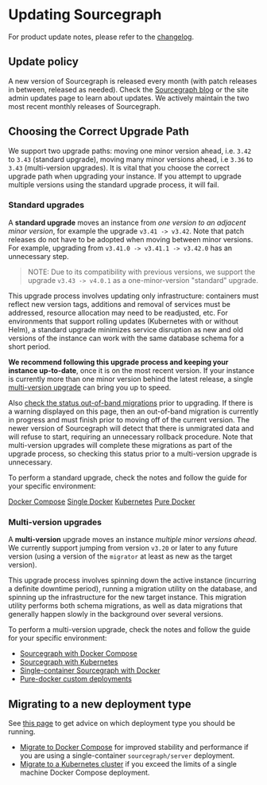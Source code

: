 # Updating Sourcegraph

For product update notes, please refer to the [changelog](../../CHANGELOG.md).

## Update policy

A new version of Sourcegraph is released every month (with patch releases in between, released as needed). Check the [Sourcegraph blog](https://about.sourcegraph.com/blog) or the site admin updates page to learn about updates. We actively maintain the two most recent monthly releases of Sourcegraph.

## Choosing the Correct Upgrade Path
We support two upgrade paths: moving one minor version ahead, i.e. `3.42` to `3.43` (standard upgrade), moving many minor versions ahead, i.e `3.36` to `3.43` (multi-version upgrades). It is vital that you choose the correct upgrade path when upgrading your instance. If you attempt to upgrade multiple versions using the standard upgrade process, it will fail. 

### Standard upgrades

A **standard upgrade** moves an instance from *one version to an adjacent minor version*, for example the upgrade `v3.41 -> v3.42`. Note that patch releases do not have to be adopted when moving between minor versions. For example, upgrading from `v3.41.0 -> v3.41.1 -> v3.42.0` has an unnecessary step.

> NOTE: Due to its compatibility with previous versions, we support the upgrade `v3.43 -> v4.0.1` as a one-minor-version "standard" upgrade.

This upgrade process involves updating only infrastructure: containers must reflect new version tags, additions and removal of services must be addressed, resource allocation may need to be readjusted, etc. For environments that support rolling updates (Kubernetes with or without Helm), a standard upgrade minimizes service disruption as new and old versions of the instance can work with the same database schema for a short period.

**We recommend following this upgrade process and keeping your instance up-to-date**, once it is on the most recent version. If your instance is currently more than one minor version behind the latest release, a single [multi-version upgrade](#multi-version-upgrades) can bring you up to speed.

Also [check the status out-of-band migrations](../how-to/unfinished_migration.md#checking-progress) prior to upgrading. If there is a warning displayed on this page, then an out-of-band migration is currently in progress and must finish prior to moving off of the current version. The newer version of Sourcegraph will detect that there is unmigrated data and will refuse to start, requiring an unnecessary rollback procedure. Note that multi-version upgrades will complete these migrations as part of the upgrade process, so checking this status prior to a multi-version upgrade is unnecessary.

To perform a standard upgrade, check the notes and follow the guide for your specific environment:

<div class="getting-started">
<a class="btn btn-primary text-center" href="#docker_compose#upgrade-procedure">Docker Compose</a>
<a class="btn btn-primary text-center" href="server#upgrade-procedure">Single Docker</a>
<a class="btn btn-primary text-center" href="kubernetes#upgrade-procedure">Kubernetes</a>
<a class="btn btn-primary text-center" href="pure_docker">Pure Docker</a>
</div>

### Multi-version upgrades

A **multi-version** upgrade moves an instance *multiple minor versions ahead*. We currently support jumping from version `v3.20` or later to any future version (using a version of the `migrator` at least as new as the target version).

This upgrade process involves spinning down the active instance (incurring a definite downtime period), running a migration utility on the database, and spinning up the infrastructure for the new target instance. This migration utility performs both schema migrations, as well as data migrations that generally happen slowly in the background over several versions.

To perform a multi-version upgrade, check the notes and follow the guide for your specific environment:

- [Sourcegraph with Docker Compose](docker_compose.md#multi-version-upgrade-procedure)
- [Sourcegraph with Kubernetes](kubernetes.md#multi-version-upgrade-procedure)
- [Single-container Sourcegraph with Docker](server.md#multi-version-upgrade-procedure)
- [Pure-docker custom deployments](pure_docker.md)

## Migrating to a new deployment type

See [this page](../deploy/index.md) to get advice on which deployment type you should be running.

- [Migrate to Docker Compose](../deploy/docker-compose/migrate.md) for improved stability and performance if you are using a single-container `sourcegraph/server` deployment.
- [Migrate to a Kubernetes cluster](../deploy/kubernetes/index.md) if you exceed the limits of a single machine Docker Compose deployment.
